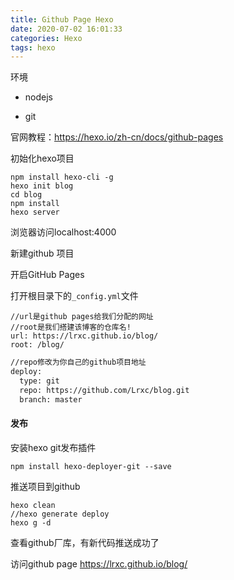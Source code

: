 ```yaml
---
title: Github Page Hexo
date: 2020-07-02 16:01:33
categories: Hexo
tags: hexo
---
```



环境

- nodejs

- git


官网教程：https://hexo.io/zh-cn/docs/github-pages

初始化hexo项目

```
npm install hexo-cli -g
hexo init blog
cd blog
npm install
hexo server
```

浏览器访问localhost:4000

新建github 项目

开启GitHub Pages

打开根目录下的`_config.yml`文件

```
//url是github pages给我们分配的网址
//root是我们搭建该博客的仓库名!
url: https://lrxc.github.io/blog/
root: /blog/
```

```bash
//repo修改为你自己的github项目地址
deploy:
  type: git
  repo: https://github.com/Lrxc/blog.git
  branch: master
```

#### 发布

安装hexo git发布插件

```
npm install hexo-deployer-git --save
```

推送项目到github

```
hexo clean
//hexo generate deploy
hexo g -d
```

查看github厂库，有新代码推送成功了

访问github page https://lrxc.github.io/blog/